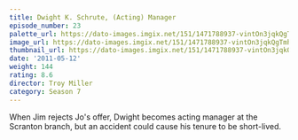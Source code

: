 ```yaml
---
title: Dwight K. Schrute, (Acting) Manager
episode_number: 23
palette_url: https://dato-images.imgix.net/151/1471788937-vintOn3jqkQgTmhwzKs8a0kcZ7B.jpg?ixlib=rb-1.1.0&ch=DPR%2CWidth&auto=enhance&palette=json
image_url: https://dato-images.imgix.net/151/1471788937-vintOn3jqkQgTmhwzKs8a0kcZ7B.jpg?ixlib=rb-1.1.0&ch=DPR%2CWidth&auto=compress%2Cformat&w=500
thumbnail_url: https://dato-images.imgix.net/151/1471788937-vintOn3jqkQgTmhwzKs8a0kcZ7B.jpg?ixlib=rb-1.1.0&ch=DPR%2CWidth&auto=enhance&w=500&h=280&fit=crop&fm=jpg
date: '2011-05-12'
weight: 144
rating: 8.6
director: Troy Miller
category: Season 7
---
```


When Jim rejects Jo's offer, Dwight becomes acting manager at the Scranton branch, but an accident could cause his tenure to be short-lived.